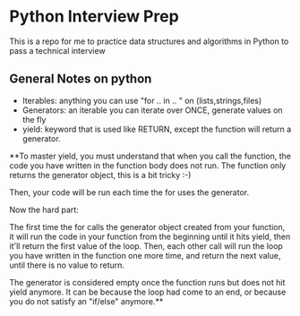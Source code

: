 # Python Interview Prep

This is a repo for me to practice data structures and algorithms in Python to pass a technical interview

## General Notes on python

- Iterables: anything you can use "for .. in .. " on (lists,strings,files)
- Generators: an iterable you can iterate over ONCE, generate values on the fly
- yield: keyword that is used like RETURN, except the function will return a generator.

**To master yield, you must understand that when you call the function, the code you have written in the function body does not run. The function only returns the generator object, this is a bit tricky :-)

Then, your code will be run each time the for uses the generator.

Now the hard part:

The first time the for calls the generator object created from your function, it will run the code in your function from the beginning until it hits yield, then it'll return the first value of the loop. Then, each other call will run the loop you have written in the function one more time, and return the next value, until there is no value to return.

The generator is considered empty once the function runs but does not hit yield anymore. It can be because the loop had come to an end, or because you do not satisfy an "if/else" anymore.**
